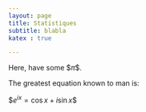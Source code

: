 ```yaml
---
layout: page
title: Statistiques
subtitle: blabla
katex : true

---
```








Here, have some \$$\pi\$$.

The greatest equation known to man is: 

\$$e^{ix} = \cos{x} + i\sin{x}\$$






